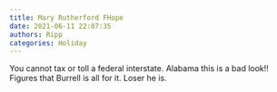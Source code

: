 ```yaml
---
title: Mary Rutherford FHope
date: 2021-06-11 22:07:35
authors: Ripp
categories: Holiday
---
```


 You cannot tax or toll a federal interstate. Alabama this is a bad look!! Figures that Burrell is all for it. Loser he is.